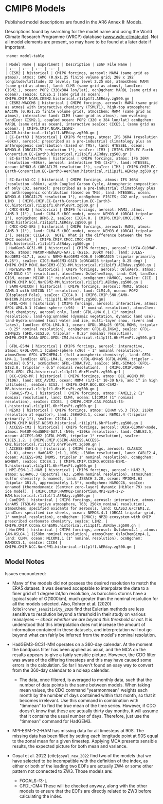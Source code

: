 # CMIP6 Models

Published model descriptions are found in the AR6 Annex II: Models.

Descriptions found by searching for the model name and using the World Climate Research Programme (WRCP) database (www.wdc-climate.de). Not all model elements are present, so may have to be found at a later date if important.

```{table} Model Descriptions
:name: model-table

| Model Name | Experiment | Description | ESGF File Name |
| :-- | :-- | :-- | -:- |
| CESM2 | historical | CMIP6 forcings, aerosol: MAM4 (same grid as atmos), atmos: CAM6 (0.9x1.25 finite volume grid; 288 x 192 longitude/latitude; 32 levels; top level 2.25 mb), atmosChem: MAM4 (same grid as atmos), land: CLM5 (same grid as atmos), landIce: CISM2.1, ocean: POP2 (320x384 lon/lat), ocnBgchem: MARBL (same grid as ocean), seaIce: CICE5.1 (same grid as ocean).  | CMIP6.CMIP.NCAR.CESM2.historical.r1i1p1f1.AERday.zg500.gn |
| CESM2-WACCM6 | historical | CMIP6 forcings, aerosol: MAM4 (same grid as atmos) with interactive chemistry (TSMLT1), high-top atmosphere: WACCM6 (0.9x1.25 finite volume grid), atmosChem: MAM4 (same grid as atmos), interactive land: CLM5 (same grid as atmos), non-evolving landIce: CISM2.1, coupled ocean: POP2 (320 x 384 lon/lat) ocnBgchem: MARBL (same grid as ocean), interactive seaIce: CICE5.1 (same grid as ocean). | CMIP6.CMIP.NCAR.CESM2-WACCM.historical.r1i1p1f1.AERday.zg500.gn |
| EC-Earth3 | historical | CMIP6 forcings, atmos: IFS 36R4 (resolution ~80km), aerosol: prescribed as a pre-industrial climatology plus an anthropogenic contribution (based on TM5), land: HTESSEL, ocean: NEMO3.6 (ORCAIL75 resolution 1°), seaIce: LIM3 | CMIP6.CMIP.EC-Earth-Consortium.EC-Earth3.historical.r1i1p1f1.AERday.zg500.gr |
| EC-Earth3-AerChem | historical | CMIP6 forcings, atmos: IFS 36R4 (resolution ~80km), aerosol: interactive TM5 (3×2°), land: HTESSEL, ocean: NEMO3.6 (ORCAIL75 resolution 1°), seaIce: LIM3 | CMIP6.CMIP.EC-Earth-Consortium.EC-Earth3-AerChem.historical.r1i1p1f1.AERday.zg500.gr |
| EC-Earth3-CC | historical | CMIP6 forcings, atmos: IFS 36R4 (resolution ~80km), with Coupled Carbon Cycle, Atmospheric composition of only CO2, aerosol: prescribed as a pre-industrial climatology plus an anthropogenic contribution (based on TM5), land: HTESSEL, ocean: NEMO3.6 (ORCAIL75 resolution 1°), ocnBgchem: PISCES; CO2 only, seaIce: LIM3  | CMIP6.CMIP.EC-Earth-Consortium.EC-Earth3-CC.historical.r1i1p1f1.6hrPlevPt.zg500.gr |
| CMCC-ESM2 | historical | CMIP6 forcings, aerosol: MAM3, atmos: CAM5.3 (1°), land: CLM4.5 (BGC mode), ocean: NEMO3.6 (ORCA1 tripolar 1°), ocnBgchem: BFM5.2, seaIce: CICE4.0. | CMIP6.CMIP.CMCC.CMCC-ESM2.historical.r1i1p1f1.AERday.zg500.gn |
| CMCC-CM2-SR5 | historical | CMIP6 forcings, aerosol: MAM3, atmos: CAM5.3 (1°), land: CLM4.5 (BGC mode), ocean: NEMO3.6 (ORCA1 tripolar 1°), seaIce: CICE4.0. _NOTE: What is the difference between the two CMCC models?_ | CMIP6.CMIP.CMCC.CMCC-CM2-SR5.historical.r1i1p1f1.AERday.zg500.gn |
| HadGem3-GC31-MM | historical | CMIP6 forcings, aerosol: UKCA-GLOMAP-mode, atmos: MetUM-HadGEM3-GA7.1 (N216; 100km res), land: JULES-HadGEM3-GL7.1, ocean: NEMO-HadGEM3-GO6.0 (eORCA025 tripolar primarily 0.25°), seaIce: CICE-HadGEM3-GSI8 (eORCA025 tripolar; 0.25 deg) | CMIP6.CMIP.MOHC.HadGEM3-GC31-MM.historical.r1i1p1f3.AERday.zg500.gn |
| NorESM2-MM | historical | CMIP6 forcings, aerosol: OsloAero, atmos: CAM-OSLO (1° resolution), atmosChem: OsloChemSimp, land: CLM, landIce: CISM, ocean: MICOM (1° resolution), ocnBgchem: HAMOCC, seaIce: CICE. | CMIP6.CMIP.NCC.NorESM2-MM.historical.r1i1p1f1.AERday.zg500.gn |
| SAM0-UNICON | historical | CMIP6 forcings, aerosol: MAM3, atmos: CAM5.3 with UNICON (1° resolution), land: CLM4.0, ocean: POP2 (Displaced Pole), seaIce: CICE4.0. | CMIP6.CMIP.SNU.SAM0-UNICON.historical.r1i1p1f1.6hrPlevPt.zg500.gn|
| GFDL-CM4 | historical | CMIP6 forcings, aerosol: interactive, atmos: GFDL-AM4.0.1 (Cubed-sphere (c96) - 1° nominal resolution), atmosChem: fast chemistry, aerosol only, land: GFDL-LM4.0.1 (1° nominal resolution); land-Veg:unnamed (dynamic vegetation, dynamic land use); land-Hydro:unnamed (soil water and ice, multi-layer snow, rivers and lakes), landIce: GFDL-LM4.0.1, ocean: GFDL-OM4p25 (GFDL-MOM6, tripolar - 0.25° nominal resolution), ocnBgchem: GFDL-BLINGv2, seaIce: GFDL-SIM4p25 (GFDL-SIS2.0, tripolar - 0.25° nominal resolution).  | CMIP6.CMIP.NOAA-GFDL.GFDL-CM4.historical.r1i1p1f1.6hrPlevPt.zg500.gr1 |
| GFDL-ESM4 | historical | CMIP6 forcings, aerosol: interactive, atmos: GFDL-AM4.1 (Cubed-sphere (c96) - 1° nominal resolution), atmosChem: GFDL-ATMCHEM4.1 (full atmospheric chemistry), land: GFDL-LM4.1, landIce: GFDL-LM4.1, ocean: GFDL-OM4p5 (GFDL-MOM6, tripolar - nominal 0.5°), ocnBgchem: GFDL-COBALTv2, seaIce: GFDL-SIM4p5 (GFDL-SIS2.0, tripolar - 0.5° nominal resolution).  | CMIP6.CMIP.NOAA-GFDL.GFDL-CM4.historical.r1i1p1f1.6hrPlevPt.zg500.gr1 |
| BCC-CSM2-MR | historical | CMIP6 forcings, atmos: BCC_AGCM3_MR (T106), land: BCC_AVIM2, ocean: MOM4 (1/3-1° 10-30 N/S, and 1° in high latitudes), seaIce: SIS2. | CMIP6.CMIP.BCC.BCC-CSM2-MR.historical.r1i1p1f1.6hrPlevPt.zg500.gn |
| FGOALS-f3-L | historical | CMIP6 forcings, atmos: FAMIL2.2 (1° nominal resolution), land: CLM4, ocean: LICOM34 (1° nominal resolution), seaIce: CICE4. | CMIP6.CMIP.CAS.FGOALS-f3-L.historical.r1i1p1f1.6hrPlevPt.zg500.gr |
| NESM3 | historical | CMIP6 forcings, atmos: ECHAM v6.3 (T63; 210km resolution at equator), land: JSBACH3.1, ocean: NEMO3.4 (tripolar primarily 1°), seaIce: CICE4.1. | CMIP6.CMIP.NUIST.NESM3.historical.r1i1p1f1.6hrPlevPt.zg500.gn | 
| ACCESS-CM2 | historical | CMIP6 forcings, aerosol: UKCA-GLOMAP-mode, atmos: MetUM-HadGEM3-GA7.1 (N96; ~130km resolution), land: CABLE2.5, ocean: ACCESS-OM2 (GFDL-MOM5, tripolar 1° resolution), seaIce: CICE5.1.2. | CMIP6.CMIP.CSIRO-ARCCSS.ACCESS-CM2.historical.r1i1p1f1.6hrPlevPt.zg500.gn | 
| ACCESS-ESM1-5 | historical | CMIP6 forcings, aerosol: CLASSIC (v1.0), atmos: HadGAM2 (r1.1, N96; ~130km resolution), land: CABLE2.4, ocean: ACCESS-OM2 (MOM5, tripolar 1° nominal resolution), ocnBgchem: WOMBAT, seaIce: CICE4.1. | CMIP6.CMIP.CSIRO.ACCESS-ESM1-5.historical.r1i1p1f1.6hrPlevPt.zg500.gn | 
| MPI-ESM-1-2-HAM | historical | CMIP6 forcings, aerosol: HAM2.3, atmos: ECHAM6.3 (spectral T63; 250km nominal resolution), atmosChem: sulfur chemistry (unnamed), land: JSBACH 3.20, ocean: MPIOM1.63 (bipolar GR1.5, approximately 1.5°), ocnBgchem: HAMOCC6, seaIce: unnamed (thermodynamic (Semtner zero-layer) dynamic (Hibler 79) sea ice model). | CMIP6.CMIP.HAMMOZ-Consortium.MPI-ESM-1-2-HAM.historical.r1i1p1f1.AERday.zg500.gn | 
| CanESM5 | historical | CMIP6 forcings, aerosol: interactive, atmos: CanAM5 (T63L49 native atmosphere, T63; 250km nominal resolution), atmosChem: specified oxidants for aerosols, land: CLASS3.6/CTEM1.2, landIce: specified ice sheets, ocean: NEMO3.4.1 (ORCA1 tripolar grid, 1° nominal resolution), ocnBgchem: (CMOC); NPZD ecosystem with OMIP prescribed carbonate chemistry, seaIce: LIM2. | CMIP6.CMIP.CCCma.CanESM5.historical.r1i1p1f1.AERday.zg500.gn | 
| NorCPM1 | historical | CMIP6 forcings, aerosol: OsloAero4.1 , atmos: CAM-OSLO4.1 (250km nominal resolution), atmosChem: OsloChemSimp4.1, land: CLM4, ocean: MICOM1.1 (1° nominal resolution), ocnBgchem: HAMOCC5.1, seaIce: CICE4 | CMIP6.CMIP.NCC.NorCPM1.historical.r1i1p1f1.AERday.zg500.gn | 
```

## Model Notes 

Issues encountered:

- Many of the models did not possess the desired resolution to match the ERA5 dataset. It was deemed acceptable to interpolate the data to a finer grid of 1 degree lat/lon resolution, as baroclinic storms have a typical scale of O(1000km), much greater than the nominal resolution for all the models selected. Also, Rohrer et al. (2020) {cite}`rohrer_sensitivity_2020` find that Eulerian methods are less sensitive to resolution beyond a threshold in their study on various reanalyses -- _check whether we are beyond this threshold or not_. It is understood that this interpolation does not increase the amount of information contained in these datasets, and interpretation will not go beyond what can fairly be inferred from the model's nominal resolution.

- HadGEM3-GC31-MM operates on a 360-day calendar. At the moment the bandpass filter has been applied as usual, and the MCA on the results appears to give a fairly sensible picture. However, the CDO filter was aware of the differing timesteps and this may have caused some errors in the calculation. So far I haven't found an easy way to convert from the 360-day calendar to a noleap calendar.
    - The data, once filtered, is averaged to monthly data, such that the number of data points is the same between models. When taking mean values, the CDO command "yearmonmean" weights each month by the number of days contained within that month, so that it becomes irrelevant. Use this command in combination with "timmean" to find the true mean of the time series. However, if CDO doesn't know that these are actually thirty day months, it will assume that it contains the usual number of days. Therefore, just use the "timmean" command for HadGEM3.

- MPI-ESM-1-2-HAM has missing data for all timesteps at 90S. The missing data has been filled by setting each longitude point at 90S equal to the zonal mean for a given timestep. Applying MCA presents sensible results, the expected picture for both mean and variance.

- Goyal et al. 2022 {cite}`goyal_new_2022` find two of the models that we have selected to be incompatible with the definition of the index, as either or both of the leading two EOFs are actually ZW4 or some other pattern not connected to ZW3. Those models are:
    - FGOALS-f3-L
    - GFDL-CM4
  These will be checked anyway, along with the other models to ensure that the EOFs are directly related to ZW3 before calculating the index.